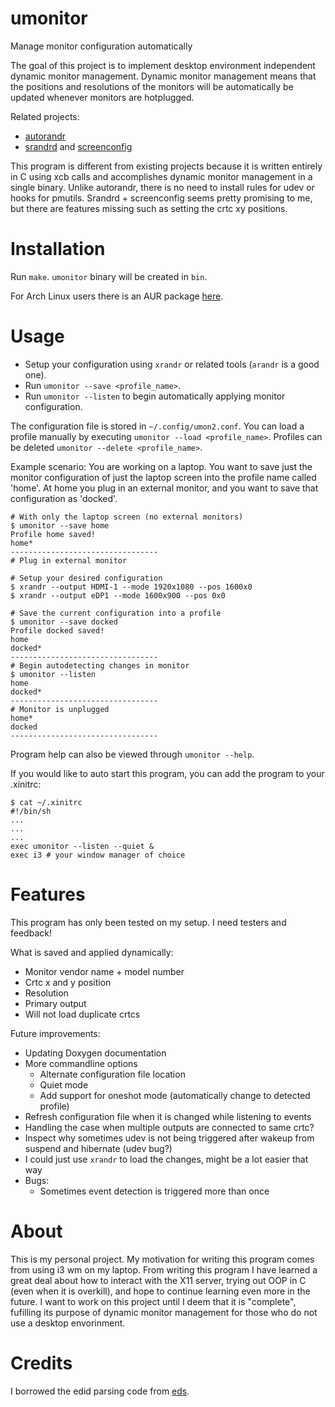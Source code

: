 # umonitor
Manage monitor configuration automatically

The goal of this project is to implement desktop environment independent dynamic monitor
management. Dynamic monitor management means that the positions and resolutions
of the monitors will be automatically be updated whenever monitors are
hotplugged.

Related projects:
* [autorandr](https://github.com/phillipberndt/autorandr)
* [srandrd](https://github.com/jceb/srandrd) and [screenconfig](https://github.com/jceb/screenconfig)

This program is different from existing projects because it is written entirely
in C using xcb calls and accomplishes dynamic monitor management in a single
binary. Unlike autorandr, there is no need to install rules for udev or hooks
for pmutils. Srandrd + screenconfig seems pretty promising to me, but there are
features missing such as setting the crtc xy positions.

# Installation
Run `make`. `umonitor` binary will be created in `bin`.

For Arch Linux users there is an AUR package [here](https://aur.archlinux.org/packages/umonitor-git/).

# Usage
* Setup your configuration using `xrandr` or related tools (`arandr` is a good one).
* Run `umonitor --save <profile_name>`.
* Run `umonitor --listen` to begin automatically applying monitor configuration.


The configuration file is stored in `~/.config/umon2.conf`. You can load a
profile manually by executing `umonitor --load <profile_name>`. Profiles can be
deleted `umonitor --delete <profile_name>`.

Example scenario: You are working on a laptop. You want to save just the monitor
configuration of just the laptop screen into the profile name called 'home'. At
home you plug in an external monitor, and you want to save that configuration as
'docked'.

```
# With only the laptop screen (no external monitors)
$ umonitor --save home
Profile home saved!
home*
---------------------------------
# Plug in external monitor

# Setup your desired configuration
$ xrandr --output HDMI-1 --mode 1920x1080 --pos 1600x0
$ xrandr --output eDP1 --mode 1600x900 --pos 0x0

# Save the current configuration into a profile
$ umonitor --save docked
Profile docked saved!
home
docked*
---------------------------------
# Begin autodetecting changes in monitor
$ umonitor --listen
home
docked*
---------------------------------
# Monitor is unplugged
home*
docked
---------------------------------
```

Program help can also be viewed through `umonitor --help`.

If you would like to auto start this program, you can add the program to your .xinitrc:
```
$ cat ~/.xinitrc
#!/bin/sh
...
...
...
exec umonitor --listen --quiet &
exec i3 # your window manager of choice
```

# Features
This program has only been tested on my setup. I need testers and feedback!

What is saved and applied dynamically:
* Monitor vendor name + model number
* Crtc x and y position
* Resolution
* Primary output
* Will not load duplicate crtcs

Future improvements:

* Updating Doxygen documentation
* More commandline options
  * Alternate configuration file location
  * Quiet mode
  * Add support for oneshot mode (automatically change to detected profile)
* Refresh configuration file when it is changed while listening to events
* Handling the case when multiple outputs are connected to same crtc?
* Inspect why sometimes udev is not being triggered after wakeup from suspend and
hibernate (udev bug?)
* I could just use `xrandr` to load the changes, might be a lot easier that way
* Bugs:
  * Sometimes event detection is triggered more than once

# About
This is my personal project. My motivation for writing this program comes from
using i3 wm on my laptop. From writing this program I have learned a great
deal about how to interact with the X11 server, trying out OOP in C (even when
it is overkill), and hope to continue learning even more in the future. I want
to work on this project until I deem that it is "complete", fufilling its
purpose of dynamic monitor management for those who do not use a desktop
envorinment.

# Credits
I borrowed the edid parsing code from [eds](https://github.com/compnerd/eds).
